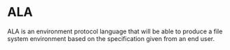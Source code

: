 # ALA
ALA is an environment protocol language that will be able to produce a file system environment based on the specification given from an end user.
